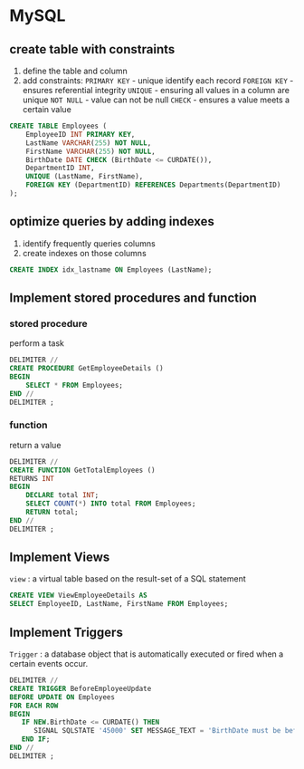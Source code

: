 # MySQL

## create table with constraints

1. define the table and column
2. add constraints:
    `PRIMARY KEY` - unique identify each record
    `FOREIGN KEY` - ensures referential integrity
    `UNIQUE` - ensuring all values in a column are unique
    `NOT NULL` - value can not be null
    `CHECK` - ensures a value meets a certain value

```sql
CREATE TABLE Employees (
    EmployeeID INT PRIMARY KEY,
    LastName VARCHAR(255) NOT NULL,
    FirstName VARCHAR(255) NOT NULL,
    BirthDate DATE CHECK (BirthDate <= CURDATE()),
    DepartmentID INT,
    UNIQUE (LastName, FirstName),
    FOREIGN KEY (DepartmentID) REFERENCES Departments(DepartmentID)
);
```

## optimize queries by adding indexes

1. identify frequently queries columns
2. create indexes on those columns

```sql
CREATE INDEX idx_lastname ON Employees (LastName);
```

## Implement stored procedures and function

### stored procedure

perform a task

```sql
DELIMITER //
CREATE PROCEDURE GetEmployeeDetails ()
BEGIN
    SELECT * FROM Employees;
END //
DELIMITER ;
```

### function

return a value

```sql
DELIMITER //
CREATE FUNCTION GetTotalEmployees ()
RETURNS INT
BEGIN
    DECLARE total INT;
    SELECT COUNT(*) INTO total FROM Employees;
    RETURN total;
END //
DELIMITER ;
```

## Implement Views

`view` : a virtual table based on the result-set of a SQL statement

```sql
CREATE VIEW ViewEmployeeDetails AS
SELECT EmployeeID, LastName, FirstName FROM Employees;
```

## Implement Triggers

`Trigger` : a database object that is automatically executed or fired when a certain events occur.

```sql
DELIMITER //
CREATE TRIGGER BeforeEmployeeUpdate
BEFORE UPDATE ON Employees
FOR EACH ROW
BEGIN
   IF NEW.BirthDate <= CURDATE() THEN
      SIGNAL SQLSTATE '45000' SET MESSAGE_TEXT = 'BirthDate must be before the current date.';
   END IF;
END //
DELIMITER ;
```
